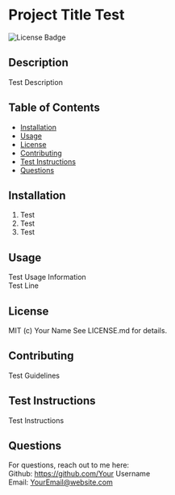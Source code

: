 
  # Project Title Test 
  ![License Badge](https://img.shields.io/badge/License-MIT-Green)
  
  ## Description 
  Test Description

  ## Table of Contents
  * [Installation](#installation)
  * [Usage](#usage)
  * [License](#license)
  * [Contributing](#contributing)
  * [Test Instructions](#test-instructions)
  * [Questions](#questions)

  ## Installation
    
1. Test   
2. Test   
3. Test 

  ## Usage
  Test Usage Information   
Test Line

  ## License
  MIT (c) Your Name
  See LICENSE.md for details.

  ## Contributing
  Test Guidelines

  ## Test Instructions
  Test Instructions 

  ## Questions
  For questions, reach out to me here:  
  Github: https://github.com/Your Username      
  Email: [YourEmail@website.com](mailto:YourEmail@website.com)
  